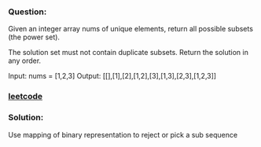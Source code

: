 ### Question:

Given an integer array nums of unique elements, return all possible subsets (the power set).

The solution set must not contain duplicate subsets. Return the solution in any order.

Input: nums = [1,2,3]
Output: [[],[1],[2],[1,2],[3],[1,3],[2,3],[1,2,3]]

<h3><a href="https://leetcode.com/problems/subsets/description/">leetcode</a></h3>

### Solution:

Use mapping of binary representation to reject or pick a sub sequence
